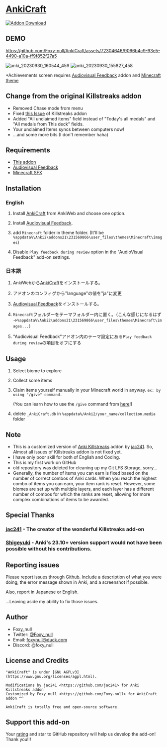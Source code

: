 # [AnkiCraft](https://ankiweb.net/shared/info/368161874)
[![Addon Download](https://github-production-user-asset-6210df.s3.amazonaws.com/72304646/263796774-b60e19fa-60b3-456e-9d82-a261fe0af1b8.png)](https://ankiweb.net/shared/info/368161874)
## DEMO

https://github.com/Foxy-null/AnkiCraft/assets/72304646/9066b4c9-93e5-4490-a10a-ff9f852f27a5

<div style="text-align: center;"></div>

![anki_20230930_160544_459](https://github.com/Foxy-null/AnkiCraft/assets/72304646/ac31a2c4-ff8b-46ed-b736-7b12bea6aea6)
![anki_20230930_155827_458](https://github.com/AnKing-VIP/anki-audiovisual-feedback/assets/72304646/b8a7736e-d896-45b7-92a5-5c46f1ef0ac7)

*Achievements screen requires [Audiovisual Feedback](https://ankiweb.net/shared/info/231569866) addon and [Minecraft theme](https://github.com/AnKing-VIP/anki-audiovisual-feedback/wiki/Minecraft)

## Change from the original Killstreaks addon
 
 - Removed Chase mode from menu
 - Fixed [this Issue](https://github.com/jac241/anki_killstreaks/issues/46) of Killstreaks addon
 - Added "All unclaimed items" field instead of "Today's all medals" and "All medals from This deck" fields.
 - Your unclaimed Items syncs between computers now!
 - ...and some more bits (I don't remember haha)

## Requirements
 - [This addon](https://ankiweb.net/shared/info/368161874)
 - [Audiovisual Feedback](https://ankiweb.net/shared/info/231569866)
 - [Minecraft SFX](https://github.com/Foxy-null/AnkiCraft/raw/main/Minecraft.zip)

## Installation
 
### English
1. Install [AnkiCraft](https://ankiweb.net/shared/info/368161874) from AnkiWeb and choose one option.

2. Install [Audiovisual Feedback](https://ankiweb.net/shared/info/231569866).

3. add `Minecraft` folder in theme folder. (It'll be `%appdata%\Anki2\addons21\231569866\user_files\themes\Minecraft\images`)

4. Disable `Play feedback during review` option in the "AudioVisual Feedback" add-on settings.

### 日本語
1. AnkiWebから[AnkiCraft](https://ankiweb.net/shared/info/368161874)をインストールする。

3. アドオンのコンフィグから"language"の値を"ja"に変更

4. [Audiovisual Feedback](https://ankiweb.net/shared/info/231569866)をインストールする。

5. `Minecraft`フォルダーをテーマフォルダー内に置く。（こんな感じになるはず→`%appdata%\Anki2\addons21\231569866\user_files\themes\Minecraft\images...`）

6. "Audiovisual Feedback"アドオン内のテーマ設定にある`Play feedback during review`の項目をオフにする

## Usage

1. Select biome to explore
2. Collect some items
3. Claim items yourself manually in your Minecraft world in anyway.
    `ex: by using "/give" command.`
   
   (You can learn how to use the `/give` command from [here](https://minecraft.fandom.com/wiki/Commands/give)!)
5. delete `_AnkiCraft.db` in `%appdata%/Anki2/your_name/collection.media` folder
 
## Note
 
 - This is a customized version of [Anki Killstreaks](https://ankiweb.net/shared/info/579111794) addon by [jac241](https://github.com/jac241).
    So, Almost all issues of Killstreaks addon is not fixed yet.
 - I have only poor skill for both of English and Coding.
 - This is my first work on GitHub
 - old repository was deleted for cleaning up my Git LFS Storage, sorry...
 - Generally, the number of items you can earn is fixed based on the number of correct combos of Anki cards. When you reach the highest combo of items you can earn, your item rank is reset. However, some biomes are set up with multiple layers, and each layer has a different number of combos for which the ranks are reset, allowing for more complex combinations of items to be awarded.

## Special Thanks

### [jac241](https://github.com/jac241) - The creator of the wonderful Killstreaks add-on

### [Shigeyuki](https://www.patreon.com/Shigeyuki) - Anki's 23.10+ version support would not have been possible without his contributions.

## Reporting issues

Please report issues through Github. Include a description of what you were doing, the error message shown in Anki, and a screenshot if possible.

Also, report in Japanese or English.

...Leaving aside my ability to fix those issues.


## Author
 
 - Foxy_null
 - Twitter: [@Foxy_null](https://twitter.com/foxy_null)
 - Email: foxynull@duck.com
 - Discord: @foxy_null
 
## License and Credits
 
    "AnkiCraft" is under [GNU AGPLv3](https://www.gnu.org/licenses/agpl.html).

    Modifications by jac241 <https://github.com/jac241> for Anki Killstreaks addon
    Customized by Foxy_null <https://github.com/Foxy-null> for AnkiCraft addon ^^

    AnkiCraft is totally free and open-source software.

## Support this add-on

Your [rating](https://ankiweb.net/shared/review/368161874) and star to GitHub repository will help us develop the add-on! Thank you!!!
